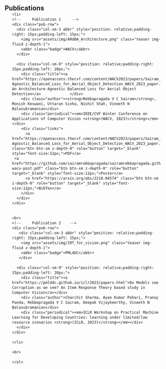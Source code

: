 <h2 id="publications" style="margin: 2px 0px -15px;">Publications</h2>

<div class="publications">
    <ol class="bibliography">

    <li>
    <!--     Publication 1     -->
    <div class="pub-row">
      <div class="col-sm-3 abbr" style="position: relative;padding-right: 15px;padding-left: 15px;">
        <img src="assets/img/ARUBA_Architecture.png" class="teaser img-fluid z-depth-1">
        <abbr class="badge">WACV</abbr>
      </div>

      <div class="col-sm-9" style="position: relative;padding-right: 15px;padding-left: 20px;">
        <div class="title"><a href="https://openaccess.thecvf.com/content/WACV2023/papers/Sairam_ARUBA_An_Architecture-Agnostic_Balanced_Loss_for_Aerial_Object_Detection_WACV_2023_paper.pdf">ARUBA: An Architecture-Agnostic Balanced Loss for Aerial Object Detection</a>             </div>
        <div class="author"><strong>Rebbapragada V C Sairam</strong>, Monish Keswani, Uttaran Sinha, Nishit Shah, Vineeth N Balasubramanian</div>
        <div class="periodical"><em>IEEE/CVF Winter Conference on Applications of Computer Vision <strong>(WACV, 2023)</strong></em></div>
        <div class="links">
          <a href="https://openaccess.thecvf.com/content/WACV2023/papers/Sairam_ARUBA_An_Architecture-Agnostic_Balanced_Loss_for_Aerial_Object_Detection_WACV_2023_paper.pdf" class="btn btn-sm z-depth-0" role="button" target="_blank" style="font-size:12px;">PDF</a>
     <a href="https://github.com/sairamrebbapragada/sairamrebbapragada.github.io/blob/main/assets/img/236-wacv-post.pdf" class="btn btn-sm z-depth-0" role="button" target="_blank" style="font-size:12px;">Poster</a>
          <a href="https://arxiv.org/abs/2210.04574" class="btn btn-sm z-depth-0" role="button" target="_blank" style="font-size:12px;">BibTex</a>
        </div> 
      </div> 
    </div>
        
        
    <br>   
    <!--     Publication 2    -->     
    <div class="pub-row">
       <div class="col-sm-3 abbr" style="position: relative;padding-right: 15px;padding-left: 15px;">
        <img src="assets/img/IRT_for_vision.png" class="teaser img-fluid z-depth-1">
        <abbr class="badge">PML4DC</abbr>
       </div>

      <div class="col-sm-9" style="position: relative;padding-right: 15px;padding-left: 20px;">
        <div class="title"><a href="https://pml4dc.github.io/iclr2023/papers.html">Do Models see Corruption as we see? An Item Response Theory based study in Computer Vision</a></div>
        <div class="author">Charchit Sharma, Ayan Kumar Pahari, Pranoy Panda, Rebbapragada V C Sairam, Deepak Vijaykeerthy, Vineeth N Balasubramanian</div>
        <div class="periodical"><em>ICLR Workshop on Practical Machine Learning for Developing Countries: learning under limited/low resource scenarios <strong>(ICLR, 2023)</strong></em></div>
      </div>
    </div>
             
    </li>

    <br>

    </ol>
</div>




